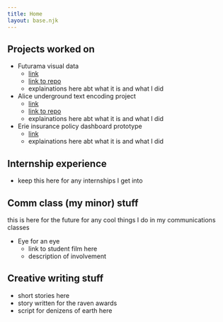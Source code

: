 ```yaml
---
title: Home
layout: base.njk
---
```


## Projects worked on
- Futurama visual data 
  - <a href="https://mystkitteh.github.io/TeamFuturama/index.html">link</a>
  - <a href="https://github.com/MystKitteh/TeamFuturama">link to repo</a>
  - explainations here abt what it is and what I did
- Alice underground text encoding project
  - <a href="https://madisonsciarrillo.github.io/AliceUndergroundProject/">link</a>
  - <a href="https://github.com/MadisonSciarrillo/AliceUndergroundProject">link to repo</a>
  - explainations here abt what it is and what I did
- Erie insurance policy dashboard prototype
  - <a href="https://miro.com/app/board/uXjVLYVd5ns=/">link</a> 
  - explainations here abt what it is and what I did

## Internship experience
- keep this here for any internships I get into

## Comm class (my minor) stuff
this is here for the future for any cool things I do in my communications classes

- Eye for an eye
  - link to student film here
  - description of involvement

## Creative writing stuff
- short stories here
- story written for the raven awards
- script for denizens of earth here
